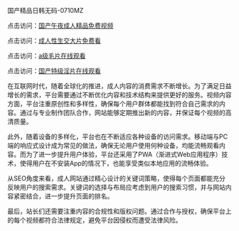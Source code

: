 国产精品日韩无码-0710MZ

点击访问：<a href="https://heiliao2dmwwy.pages.dev">国产午夜成人精品免费视频</a>

点击访问：<a href="https://heiliaoxwd5i8.pages.dev">成人性生交大片免费看</a>

点击访问：<a href="https://heiliaoxqkkct.pages.dev">a级毛片在线观看</a>

点击访问：<a href="https://heiliaowt0d7p.pages.dev">国产特级淫片在线观看</a>

在互联网时代，随着全球化的推进，成人内容的消费需求不断增长。为了满足日益增长的需求，平台需要通过不断优化内容和技术结构来提供更好的服务。视频内容方面，平台注重原创性和多样性，确保每个用户群体都能找到符合自己需求的内容。通过与专业制作团队合作，网站能够定期推出新的内容，并保证每个视频的高清质量。

此外，随着设备的多样化，平台也在不断适应各种设备的访问需求。移动端与PC端的响应式设计成为常见的做法，确保无论用户使用何种设备，均能流畅观看内容。而为了进一步提升用户体验，平台还采用了PWA（渐进式Web应用程序）技术，使得用户在不安装App的情况下，也能享受类似本地应用的流畅体验。

从SEO角度来看，成人网站通过精心设计的关键词策略，使得每个页面都能充分反映用户的搜索需求。关键词的选择与布局应考虑到用户的搜索习惯，并与网站内容紧密结合，进一步提升页面的排名。

最后，站长们还需要注重内容的合规性和版权问题。通过合作与授权，确保平台上的每个视频都符合法律规定，避免平台因侵权而遭受法律风险。

<span style="display:none;">[Canonical link]( ）</span>
